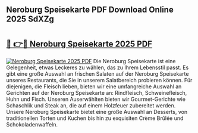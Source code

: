 ## Neroburg Speisekarte PDF Download Online 2025 SdXZg

# <h2><a href="http://gc92a9.nevu.top/?p=Neroburg+Speisekarte">🔗 👉🔴 Neroburg Speisekarte 2025 PDF</a></h2>

[![Neroburg Speisekarte 2025 PDF](https://i.imgur.com/dBaPXMq.png)](http://gc92a9.nevu.top/?p=Neroburg+Speisekarte)
Die Neroburg Speisekarte ist eine Gelegenheit, etwas Leckeres zu wählen, das zu Ihrem Lebensstil passt. Es gibt eine große Auswahl an frischen Salaten auf der Neroburg Speisekarte unseres Restaurants, die Sie in unserem Salatbereich probieren können. Für diejenigen, die Fleisch lieben, bieten wir eine umfangreiche Auswahl an Gerichten auf der Neroburg Speisekarte an: Rindfleisch, Schweinefleisch, Huhn und Fisch. Unseren Auserwählten bieten wir Gourmet-Gerichte wie Schaschlik und Steak an, die auf einem Holzfeuer zubereitet werden. Unsere Neroburg Speisekarte bietet eine große Auswahl an Desserts, von traditionellen Torten und Kuchen bis hin zu exquisiten Crème Brûlée und Schokoladenwaffeln.
